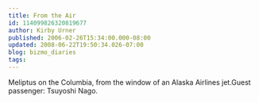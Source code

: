 ```yaml
---
title: From the Air
id: 114099826320819677
author: Kirby Urner
published: 2006-02-26T15:34:00.000-08:00
updated: 2008-06-22T19:50:34.026-07:00
blog: bizmo_diaries
tags: 
---
```


[](http://photos1.blogger.com/blogger/1134/545/1600/fromtheair.jpg)Meliptus on the Columbia, from the window of an Alaska Airlines jet.Guest passenger:  Tsuyoshi Nago.